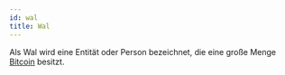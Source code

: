 ```yaml
---
id: wal
title: Wal
---
```


Als Wal wird eine Entität oder Person bezeichnet, die eine große Menge [Bitcoin](../b/bitcoin) besitzt.
